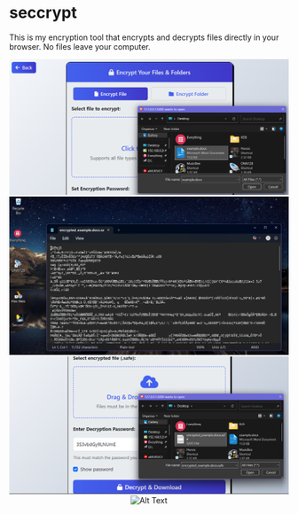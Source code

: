 # seccrypt

This is my encryption tool that encrypts and decrypts files directly in your browser. 
No files leave your computer.

<div align="center">
<img src="static/tree.png" alt="Alt Text" width="600"/>
</div>
<div align="center">
<img src="static/sevv.png" alt="Alt Text" width="600"/>
</div>
<div align="center">
<img src="static/eig.png" alt="Alt Text" width="600"/>
</div>
<div align="center">
<img src="static/nine.png" alt="Alt Text" width="600"/>
</div>
